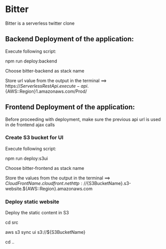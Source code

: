 # Bitter
Bitter is a serverless twitter clone
## Backend Deployment of the application:
Execute following script:

npm run deploy:backend

Choose bitter-backend as stack name

Store url value from the output in the terminal
==> https://${ServerlessRestApi}.execute-api.${AWS::Region}1.amazonaws.com/Prod/

## Frontend Deployment of the application:
Before proceeding with deployment, make sure the previous api url is used in de frontend ajax calls

### Create S3 bucket for UI
Execute following script:

npm run deploy:s3ui

Choose bitter-frontend as stack name

Store the values from the output in the terminal
==> ${CloudFrontName}.cloudfront.net
    http://${S3BucketName}.s3-website.${AWS::Region}.amazonaws.com
### Deploy static website
Deploy the static content in S3    

cd src 

aws s3 sync ui s3://${S3BucketName}

cd ..
